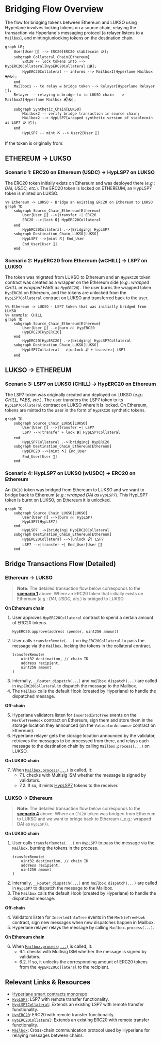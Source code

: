 # Bridging Flow Overview

The flow for bridging tokens between Ethereum and LUKSO using Hyperlane involves locking tokens on a source chain, relaying the transaction via Hyperlane's messaging protocol (a relayer listens to a `Mailbox`), and minting/unlocking tokens on the destination chain.

```mermaid
graph LR;
    User[User 👤] --> ERC20[ERC20 stablecoin 🪙];
    subgraph Collateral_Chain[Ethereum]
        ERC20 -- lock tokens into --> HypERC20Collateral[HypERC20Collateral 🏦🔒];
        HypERC20Collateral -- informs --> Mailbox1[Hyperlane Mailbox 📭📥];
    end
    Mailbox1 -- to relay ✉️ bridge token --> Relayer[Hyperlane Relayer 🚚];
    Relayer -- relaying ✉️ bridge tx to LUKSO chain  --> Mailbox2[Hyperlane Mailbox 📬📤];

    subgraph Synthetic_Chain[LUKSO]
        Mailbox2 -- verify bridge transaction in source chain;
        Mailbox2 --> HypLSP7[wrapped synthetic version of stablecoin as LSP7 🪙 📦];
    end
        HypLSP7 -- mint ⛏️ --> User2[User 👤]
```

If the token is originally from:

## ETHEREUM -> LUKSO

### Scenario 1: ERC20 on Ethereum (USDC) -> HypLSP7 on LUKSO

The ERC20 token initially exists on Ethereum and was deployed there (_e.g.: DAI, USDC, etc._). The ERC20 token is locked on ETHEREUM, an HypLSP7 token is minted on LUKSO.

```mermaid
%% Ethereum -> LUKSO - Bridge an existing ERC20 on Ethereum to LUKSO
graph TD
    subgraph Source_Chain_Ethereum[Ethereum]
        User[User 👤] -->|transfer ➡️| ERC20
        ERC20 -->|lock 🔒| HypERC20Collateral
    end
        HypERC20Collateral .->|Bridging| HypLSP7
    subgraph Destination_Chain_LUKSO[LUKSO]
        HypLSP7 -->|mint ⛏️| End_User
        End_User[User 👤]
    end
```

### Scenario 2: HypERC20 from Ethereum (wCHILL) -> LSP7 on LUKSO

The token was migrated from LUKSO to Ethereum and an `HypERC20` token contract was created as a wrapper on the Ethereum side (_e.g.: wrapped CHILL or wrapped FABS as `HypERC20`_). The user burns the wrapped token `HypERC20` on Ethereum, and the tokens are unlocked from the `HypLSP7Collateral` contract on LUKSO and transferred back to the user.

```mermaid
%% Ethereum -> LUKSO - LSP7 token that was initially bridged from LUKSO
%% example: CHILL
graph TD
    subgraph Source_Chain_Ethereum[Ethereum]
        User[User 👤] -->|burn 🔥| HypERC20
        HypERC20[HypERC20]
    end
        HypERC20[HypERC20] .->|bridging| HypLSP7Collateral
    subgraph Destination_Chain_LUKSO[LUKSO]
        HypLSP7Collateral -->|unlock 🔓 + transfer| LSP7
    end
```

## LUKSO -> ETHEREUM

### Scenario 3: LSP7 on LUKSO (CHILL) -> HypERC20 on Ethereum

The LSP7 token was originally created and deployed on LUKSO (_e.g.: CHILL, FABS, etc._). The user transfers the LSP7 token to its `HypLSP7Collateral` contract on LUKSO where it is locked. On Ethereum, tokens are minted to the user in the form of `HypERC20` synthetic tokens.

```mermaid
graph TD
    subgraph Source_Chain_LUKSO[LUKSO]
        User[User 👤] -->|transfer ➡️| LSP7
        LSP7 -->|transfer + lock 🔒| HypLSP7Collateral
    end
        HypLSP7Collateral .->|bridging| HypERC20
    subgraph Destination_Chain_Ethereum[Ethereum]
        HypERC20 -->|mint ⛏️| End_User
        End_User[User 👤]
    end
```

### Scenario 4: HypLSP7 on LUKSO (wUSDC) -> ERC20 on Ethereum

An `ERC20` token was bridged from Ethereum to LUKSO and we want to bridge back to Ethereum (_e.g.: wrapped DAI as `HypLSP7`_). This HypLSP7 token is burnt on LUKSO, on Ethereum it is unlocked.

```mermaid
graph TD
    subgraph Source_Chain_LUKSO[LUKSO]
        User[User 👤] -->|burn 🔥| HypLSP7
        HypLSP7[HypLSP7]
    end
        HypLSP7 .->|bridging| HypERC20Collateral
    subgraph Destination_Chain_Ethereum[Ethereum]
        HypERC20Collateral -->|unlock 🔓| LSP7
        LSP7 -->|transfer ➡️| End_User[User 👤]
    end
```

## Bridge Transactions Flow (Detailed)

### Ethereum -> LUKSO

> **Note:** The detailed transaction flow below corresponds to the [**scenario 1**](#ethereum---lukso) above. Where an ERC20 token that initially exists on Ethereum (_e.g.: DAI, USDC, etc._) is bridged to LUKSO.

**On Ethereum chain**

1. User approves `HypERC20Collateral` contract to spend a certain amount of ERC20 tokens.
   ```solidity
   HypERC20.approve(address spender, uint256 amount)
   ```
2. User calls `transferRemote(...)` on `HypERC20Collateral` to pass the message via the `Mailbox`, locking the tokens in the collateral contract.
   ```solidity
   transferRemote(
       uint32 destination, // chain ID
       address recipient,
       uint256 amount
   )
   ```
3. Internally, `__Router_dispatch(...)` and `mailbox.dispatch(...)` are called in `HypERC20Collateral` to dispatch the message to the Mailbox.
4. The `Mailbox` calls the default Hook (created by Hyperlane) to handle the dispatched message.

**Off-chain**

5. Hyperlane validators listen for `InsertedIntoTree` events on the `MerkleTreeHook` contract on Ethereum, sign them and store them in the storage location they announced (on the `ValidatorAnnounce` contract on Ethereum).
6. Hyperlane relayer gets the storage location announced by the validator, retrieves the messages to be processed from there, and relays each message to the destination chain by calling `Mailbox.process(...)` on LUKSO.

**On LUKSO chain**

7. When [`Mailbox.process(...)`](https://github.com/hyperlane-xyz/hyperlane-monorepo/blob/3d116132b87d36af9576d6b116f31a53d680db4a/solidity/contracts/Mailbox.sol#L188-L197) is called, it:
   - 7.1. checks with Multisig ISM whether the message is signed by validators.
   - 7.2. If so, it mints [HypLSP7](./src/HypLSP7.sol) tokens to the receiver.

### LUKSO -> Ethereum

> **Note:** The detailed transaction flow below corresponds to the [**scenario 4**](#lukso---ethereum) above. Where an `ERC20` token was bridged from Ethereum to LUKSO and we want to bridge back to Ethereum (\_e.g.: wrapped DAI as `HypLSP7`).

**On LUKSO chain**

1. User calls `transferRemote(...)` on `HypLSP7` to pass the message via the `Mailbox`, burning the tokens in the process.
   ```solidity
   transferRemote(
       uint32 destination, // chain ID
       address recipient,
       uint256 amount
   )
   ```
2. Internally, `__Router_dispatch(...)` and `mailbox.dispatch(...)` are called in `HypLSP7` to dispatch the message to the Mailbox.
3. The `Mailbox` calls the default Hook (created by Hyperlane) to handle the dispatched message.

**Off-chain**

4. Validators listen for `InsertedIntoTree` events in the `MerkleTreeHook` contract, sign new messages when new dispatches happen in Mailbox.
5. Hyperlane relayer relays the message by calling `Mailbox.process(...)`.

**On Ethereum chain**

6. When [`Mailbox.process(...)`](https://github.com/hyperlane-xyz/hyperlane-monorepo/blob/main/solidity/contracts/Mailbox.sol#L153) is called, it:
   - 6.1. checks with Multisig ISM whether the message is signed by validators.
   - 6.2. If so, it unlocks the corresponding amount of ERC20 tokens from the `HypERC20Collateral` to the recipient.

## Relevant Links & Resources

- [Hyperlane smart contracts monorepo](https://github.com/hyperlane-xyz/hyperlane-monorepo)
- [`HypLSP7`](./src/HypLSP7.sol): LSP7 with remote transfer functionality.
- [`HypLSP7Collateral`](./src/HypLSP7Collateral.sol): Extends an existing LSP7 with remote transfer functionality.
- [`HypERC20`](https://github.com/hyperlane-xyz/hyperlane-monorepo/blob/%40hyperlane-xyz/core%408.1.1/solidity/contracts/token/HypERC20.sol): ERC20 with remote transfer functionality.
- [`HypERC20Collateral`](https://github.com/hyperlane-xyz/hyperlane-monorepo/blob/%40hyperlane-xyz/core%408.1.1/solidity/contracts/token/HypERC20Collateral.sol): Extends an existing ERC20 with remote transfer functionality.
- [`Mailbox`](https://github.com/hyperlane-xyz/hyperlane-monorepo/blob/%40hyperlane-xyz/core%408.1.1/solidity/contracts/Mailbox.sol): Cross-chain communication protocol used by Hyperlane for relaying messages between chains.

[`hyperc20collateral`]: https://github.com/hyperlane-xyz/hyperlane-monorepo/blob/%40hyperlane-xyz/core%408.1.1/solidity/contracts/token/HypERC20Collateral.sol
[`hyperc20`]: https://github.com/hyperlane-xyz/hyperlane-monorepo/blob/%40hyperlane-xyz/core%408.1.1/solidity/contracts/token/HypERC20.sol
[`mailbox`]: https://github.com/hyperlane-xyz/hyperlane-monorepo/blob/%40hyperlane-xyz/core%408.1.1/solidity/contracts/Mailbox.sol
